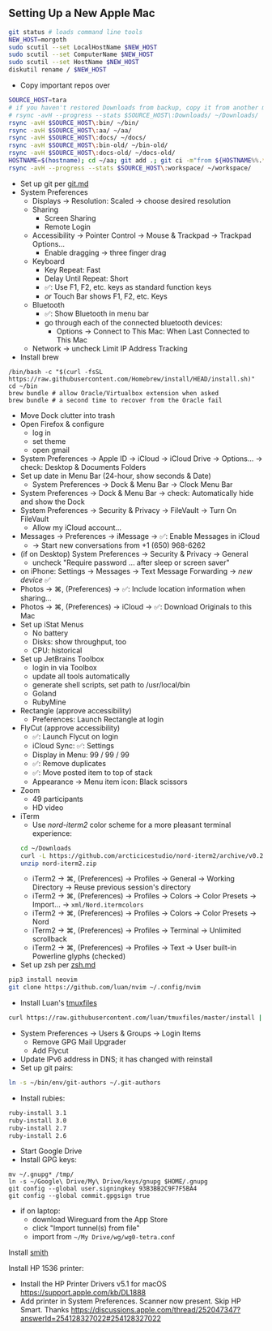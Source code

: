 ## Setting Up a New Apple Mac

```bash
git status # loads command line tools
NEW_HOST=morgoth
sudo scutil --set LocalHostName $NEW_HOST
sudo scutil --set ComputerName $NEW_HOST
sudo scutil --set HostName $NEW_HOST
diskutil rename / $NEW_HOST
```
- Copy important repos over

```bash
SOURCE_HOST=tara
# if you haven't restored Downloads from backup, copy it from another machine:
# rsync -avH --progress --stats $SOURCE_HOST\:Downloads/ ~/Downloads/
rsync -avH $SOURCE_HOST\:bin/ ~/bin/
rsync -avH $SOURCE_HOST\:aa/ ~/aa/
rsync -avH $SOURCE_HOST\:docs/ ~/docs/
rsync -avH $SOURCE_HOST\:bin-old/ ~/bin-old/
rsync -avH $SOURCE_HOST\:docs-old/ ~/docs-old/
HOSTNAME=$(hostname); cd ~/aa; git add .; git ci -m"from ${HOSTNAME%%.*}"; git pull -r; git push; cd ~/bin-old; git add .; git ci -m "from ${HOSTNAME%%.*}"; git pull -r; git push; cd ~/docs-old/ ; git add .; git ci -m "from ${HOSTNAME%%.*}"; git pull -r; git push; cd ~/docs; git pull; cd ~/bin; git pull; popd; popd; popd; popd; popd
rsync -avH --progress --stats $SOURCE_HOST\:workspace/ ~/workspace/
```
- Set up git per [git.md](https://github.com/cunnie/docs/blob/master/git.md)
- System Preferences
  - Displays → Resolution: Scaled → choose desired resolution
  - Sharing
    - Screen Sharing
    - Remote Login
  - Accessibility → Pointer Control → Mouse & Trackpad → Trackpad Options...
    - Enable dragging → three finger drag
  - Keyboard
    - Key Repeat: Fast
    - Delay Until Repeat: Short
    - ✅: Use F1, F2, etc. keys as standard function keys
    - _or_ Touch Bar shows F1, F2, etc. Keys
  - Bluetooth
    - ✅: Show Bluetooth in menu bar
    - go through each of the connected bluetooth devices:
      - Options → Connect to This Mac: When Last Connected to This Mac
  - Network → uncheck Limit IP Address Tracking
- Install brew
```
/bin/bash -c "$(curl -fsSL https://raw.githubusercontent.com/Homebrew/install/HEAD/install.sh)"
cd ~/bin
brew bundle # allow Oracle/Virtualbox extension when asked
brew bundle # a second time to recover from the Oracle fail
```
- Move Dock clutter into trash
- Open Firefox & configure
  - log in
  - set theme
  - open gmail
- System Preferences → Apple ID → iCloud → iCloud Drive → Options... → check:
  Desktop & Documents Folders
- Set up date in Menu Bar (24-hour, show seconds & Date)
  - System Preferences → Dock & Menu Bar → Clock Menu Bar
- System Preferences → Dock & Menu Bar → check: Automatically hide and show the Dock
- System Preferences → Security & Privacy → FileVault → Turn On FileVault
  - Allow my iCloud account...
- Messages → Preferences → iMessage → ✅: Enable Messages in iCloud
  - → Start new conversations from +1 (650) 968-6262
- (if on Desktop) System Preferences → Security & Privacy → General
  - uncheck "Require password ... after sleep or screen saver"
- on iPhone: Settings → Messages → Text Message Forwarding → _new device_ ✅
- Photos → ⌘, (Preferences) → ✅: Include location information when sharing...
- Photos → ⌘, (Preferences) → iCloud → ✅: Download Originals to this Mac
- Set up iStat Menus
  - No battery
  - Disks: show throughput, too
  - CPU: historical
- Set up JetBrains Toolbox
  - login in via Toolbox
  - update all tools automatically
  - generate shell scripts, set path to /usr/local/bin
  - Goland
  - RubyMine
- Rectangle (approve accessibility)
  - Preferences: Launch Rectangle at login
- FlyCut (approve accessibility)
  - ✅: Launch Flycut on login
  - iCloud Sync: ✅: Settings
  - Display in Menu: 99 / 99 / 99
  - ✅: Remove duplicates
  - ✅: Move posted item to top of stack
  - Appearance → Menu item icon: Black scissors
- Zoom
  - 49 participants
  - HD video
- iTerm
  - Use _nord-iterm2_ color scheme for a more pleasant terminal experience:
  ```bash
  cd ~/Downloads
  curl -L https://github.com/arcticicestudio/nord-iterm2/archive/v0.2.0.zip -o nord-iterm2.zip
  unzip nord-iterm2.zip
  ```
  - iTerm2 → ⌘, (Preferences) → Profiles → General → Working Directory → Reuse previous session's directory
  - iTerm2 → ⌘, (Preferences) → Profiles → Colors → Color Presets → Import... → `xml/Nord.itermcolors`
  - iTerm2 → ⌘, (Preferences) → Profiles → Colors → Color Presets → Nord
  - iTerm2 → ⌘, (Preferences) → Profiles → Terminal → Unlimited scrollback
  - iTerm2 → ⌘, (Preferences) → Profiles → Text → User built-in Powerline glyphs (checked)
- Set up zsh per [zsh.md](https://github.com/cunnie/docs/blob/master/zsh.md)
```bash
pip3 install neovim
git clone https://github.com/luan/nvim ~/.config/nvim
```
- Install Luan's [tmuxfiles](https://github.com/luan/tmuxfiles/blob/master/install)
```bash
curl https://raw.githubusercontent.com/luan/tmuxfiles/master/install | bash
```
- System Preferences → Users & Groups → Login Items
  - Remove GPG Mail Upgrader
  - Add Flycut
- Update IPv6 address in DNS; it has changed with reinstall
- Set up git pairs:
```bash
ln -s ~/bin/env/git-authors ~/.git-authors
```
- Install rubies:
```bash
ruby-install 3.1
ruby-install 3.0
ruby-install 2.7
ruby-install 2.6
```
- Start Google Drive
- Install GPG keys:
```
mv ~/.gnupg* /tmp/
ln -s ~/Google\ Drive/My\ Drive/keys/gnupg $HOME/.gnupg
git config --global user.signingkey 93B3BB2C9F7F5BA4
git config --global commit.gpgsign true
```
- if on laptop:
  - download Wireguard from the App Store
  - click "Import tunnel(s) from file"
  - import from `~/My Drive/wg/wg0-tetra.conf`

Install [smith](https://github.com/pivotal/smith/releases)

Install HP 1536 printer:

- Install the HP Printer Drivers v5.1 for macOS <https://support.apple.com/kb/DL1888>
- Add printer in System Preferences. Scanner now present. Skip HP Smart. Thanks <https://discussions.apple.com/thread/252047347?answerId=254128327022#254128327022>
